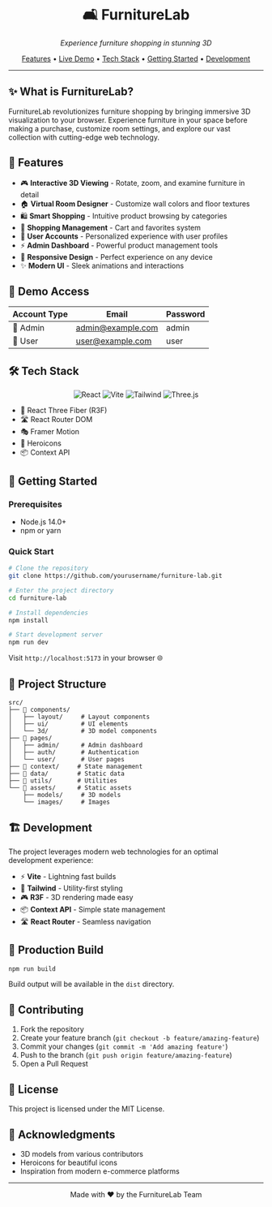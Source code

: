 <div align="center">
  <h1>🛋️ FurnitureLab</h1>
  <p><em>Experience furniture shopping in stunning 3D</em></p>

  <p>
    <a href="#features">Features</a> •
    <a href="#demo">Live Demo</a> •
    <a href="#tech-stack">Tech Stack</a> •
    <a href="#getting-started">Getting Started</a> •
    <a href="#development">Development</a>
  </p>
</div>

---

## ✨ What is FurnitureLab?

FurnitureLab revolutionizes furniture shopping by bringing immersive 3D visualization to your browser. Experience furniture in your space before making a purchase, customize room settings, and explore our vast collection with cutting-edge web technology.

## 🚀 Features

- 🎮 **Interactive 3D Viewing** - Rotate, zoom, and examine furniture in detail
- 🏠 **Virtual Room Designer** - Customize wall colors and floor textures
- 🛍️ **Smart Shopping** - Intuitive product browsing by categories
- 🛒 **Shopping Management** - Cart and favorites system
- 👤 **User Accounts** - Personalized experience with user profiles
- ⚡ **Admin Dashboard** - Powerful product management tools
- 📱 **Responsive Design** - Perfect experience on any device
- ✨ **Modern UI** - Sleek animations and interactions

## 🔑 Demo Access

| Account Type | Email             | Password |
| ------------ | ----------------- | -------- |
| 👑 Admin     | admin@example.com | admin    |
| 👤 User      | user@example.com  | user     |

## 🛠️ Tech Stack

<div align="center">

![React](https://img.shields.io/badge/React-20232A?style=for-the-badge&logo=react&logoColor=61DAFB)
![Vite](https://img.shields.io/badge/Vite-646CFF?style=for-the-badge&logo=vite&logoColor=white)
![Tailwind](https://img.shields.io/badge/Tailwind_CSS-38B2AC?style=for-the-badge&logo=tailwind-css&logoColor=white)
![Three.js](https://img.shields.io/badge/Three.js-black?style=for-the-badge&logo=three.js&logoColor=white)

</div>

- 🔧 React Three Fiber (R3F)
- 🛣️ React Router DOM
- 🎭 Framer Motion
- 🎨 Heroicons
- 📦 Context API

## 🚀 Getting Started

### Prerequisites

- Node.js 14.0+
- npm or yarn

### Quick Start

```bash
# Clone the repository
git clone https://github.com/yourusername/furniture-lab.git

# Enter the project directory
cd furniture-lab

# Install dependencies
npm install

# Start development server
npm run dev
```

Visit `http://localhost:5173` in your browser 🌐

## 📁 Project Structure

```
src/
├── 📂 components/
│   ├── layout/     # Layout components
│   ├── ui/         # UI elements
│   └── 3d/         # 3D model components
├── 📂 pages/
│   ├── admin/      # Admin dashboard
│   ├── auth/       # Authentication
│   └── user/       # User pages
├── 📂 context/     # State management
├── 📂 data/        # Static data
├── 📂 utils/       # Utilities
└── 📂 assets/      # Static assets
    ├── models/     # 3D models
    └── images/     # Images
```

## 🏗️ Development

The project leverages modern web technologies for an optimal development experience:

- ⚡ **Vite** - Lightning fast builds
- 🎨 **Tailwind** - Utility-first styling
- 🎮 **R3F** - 3D rendering made easy
- 📦 **Context API** - Simple state management
- 🛣️ **React Router** - Seamless navigation

## 🚀 Production Build

```bash
npm run build
```

Build output will be available in the `dist` directory.

## 🤝 Contributing

1. Fork the repository
2. Create your feature branch (`git checkout -b feature/amazing-feature`)
3. Commit your changes (`git commit -m 'Add amazing feature'`)
4. Push to the branch (`git push origin feature/amazing-feature`)
5. Open a Pull Request

## 📄 License

This project is licensed under the MIT License.

## 🙏 Acknowledgments

- 3D models from various contributors
- Heroicons for beautiful icons
- Inspiration from modern e-commerce platforms

---

<div align="center">
  Made with ❤️ by the FurnitureLab Team
</div>

